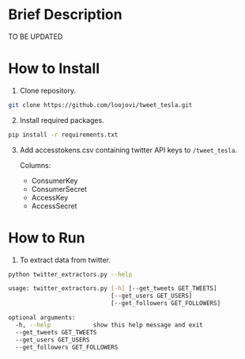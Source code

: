 # Brief Description

TO BE UPDATED

# How to Install

1. Clone repository.

```bash
git clone https://github.com/loojovi/tweet_tesla.git
```

2. Install required packages.

```bash
pip install -r requirements.txt
```

3. Add accesstokens.csv containing twitter API keys to ```/tweet_tesla```.

   Columns:
      * ConsumerKey
      * ConsumerSecret
      * AccessKey
      * AccessSecret

# How to Run

1. To extract data from twitter.

```bash
python twitter_extractors.py --help

usage: twitter_extractors.py [-h] [--get_tweets GET_TWEETS]
                             [--get_users GET_USERS]
                             [--get_followers GET_FOLLOWERS]

optional arguments:
  -h, --help            show this help message and exit
  --get_tweets GET_TWEETS
  --get_users GET_USERS
  --get_followers GET_FOLLOWERS
```

